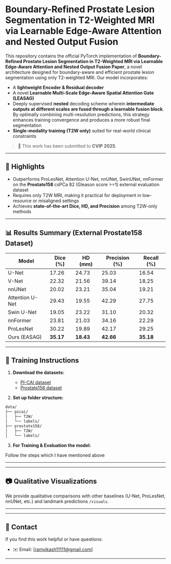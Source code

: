 # Boundary-Refined Prostate Lesion Segmentation in T2-Weighted MRI via Learnable Edge-Aware Attention and Nested Output Fusion

This repository contains the official PyTorch implementation of **Boundary-Refined Prostate Lesion Segmentation in T2-Weighted MRI via Learnable Edge-Aware Attention and Nested Output Fusion Paper**, a novel architecture designed for boundary-aware and efficient prostate lesion segmentation using only T2-weighted MRI. Our model incorporates:

- A **lightweight Encoder & Residual decoder**
- A novel **Learnable Multi-Scale Edge-Aware Spatial Attention Gate (LEASAG)**
- Deeply supervised **nested** decoding scheme wherein **intermediate outputs at different scales are fused through a learnable fusion block**. By optimally combining multi-resolution predictions, this strategy enhances training convergence and produces a more robust final segmentation
- **Single-modality training (T2W only)** suited for real-world clinical constraints

> 📢 This work has been submitted to **CVIP 2025**.

---

## 🧠 Highlights

- Outperforms ProLesNet, Attention U-Net, nnUNet, SwinUNet, nnFormer on the **Prostate158** csPCa 82 (Gleason score >=1) external evaluation dataset
- Requires only T2W MRI, making it practical for deployment in low-resource or misaligned settings
- Achieves **state-of-the-art Dice, HD, and Precision** among T2W-only methods

---

## 📊 Results Summary (External Prostate158 Dataset)

| Model           | Dice (%)  | HD (mm)   | Precision (%) | Recall (%) |
| --------------- | --------- | --------- | ------------- | ---------- |
| U-Net           | 17.26     | 24.73     | 25.03         | 16.54      |
| V-Net           | 22.32     | 21.56     | 39.14         | 18.25      |
| nnUNet          | 20.02     | 23.21     | 35.04         | 19.21      |
| Attention U-Net | 29.43     | 19.55     | 42.29         | 27.75      |
| Swin U-Net      | 19.05     | 23.22     | 31.10         | 20.32      |
| nnFormer        | 23.81     | 21.03     | 34.16         | 22.29      |
| ProLesNet       | 30.22     | 19.89     | 42.17         | 29.25      |
| Ours (EASAG)    | **35.17** | **18.43** | **42.66**     | **35.18**  |


---

## 🧪 Training Instructions

1. **Download the datasets:**

   * [PI-CAI dataset](https://pi-cai.grand-challenge.org/DATA/)
   * [Prostate158 dataset](https://zenodo.org/record/6481141)

2. **Set up folder structure:**

```bash
data/
├── picai/
│   ├── T2W/
│   └── labels/
├── prostate158/
│   ├── T2W/
│   └── labels/
```

3. **For Training & Evaluation the model:**

Follow the steps which I have mentioned above

---

---

## 📷 Qualitative Visualizations

We provide qualitative comparisons with other baselines (U-Net, ProLesNet, nnUNet, etc.) and landmark predictions `/visuals`.

---

---

## 🤝 Contact

If you find this work helpful or have questions:

* ✉️ Email: [ramvikash11111@gmail.com]

---
